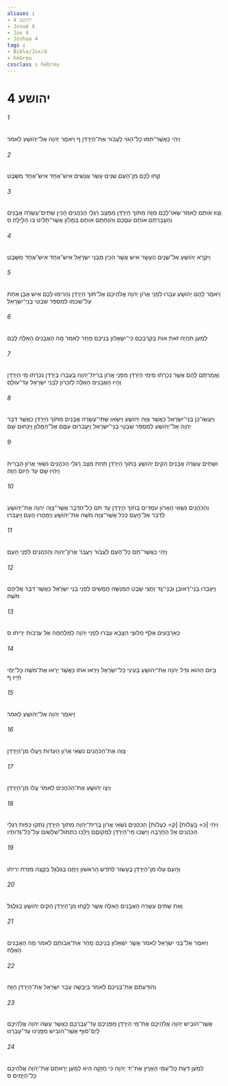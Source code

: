 ```yaml
---
aliases : 
- יהושע 4
- Josué 4
- Jos 4
- Joshua 4
tags : 
- Bible/Jos/4
- hébreu
cssclass : hébreu
---
```


# יהושע 4

###### 1
וַיְהִי כַּאֲשֶׁר־תַּמּוּ כָל־הַגֹּוי לַעֲבֹור אֶת־הַיַּרְדֵּן ף וַיֹּאמֶר יְהוָה אֶל־יְהֹושֻׁעַ לֵאמֹר׃
###### 2
קְחוּ לָכֶם מִן־הָעָם שְׁנֵים עָשָׂר אֲנָשִׁים אִישׁ־אֶחָד אִישׁ־אֶחָד מִשָּׁבֶט׃
###### 3
וְצַוּוּ אֹותָם לֵאמֹר שְׂאוּ־לָכֶם מִזֶּה מִתֹּוךְ הַיַּרְדֵּן מִמַּצַּב רַגְלֵי הַכֹּהֲנִים הָכִין שְׁתֵּים־עֶשְׂרֵה אֲבָנִים וְהַעֲבַרְתֶּם אֹותָם עִםָּכֶם וְהִנַּחְתֶּם אֹותָם בַּמָּלֹון אֲשֶׁר־תָּלִינוּ בֹו הַלָּיְלָה׃ ס
###### 4
וַיִּקְרָא יְהֹושֻׁעַ אֶל־שְׁנֵים הֶעָשָׂר אִישׁ אֲשֶׁר הֵכִין מִבְּנֵי יִשְׂרָאֵל אִישׁ־אֶחָד אִישׁ־אֶחָד מִשָּׁבֶט׃
###### 5
וַיֹּאמֶר לָהֶם יְהֹושֻׁעַ עִבְרוּ לִפְנֵי אֲרֹון יְהוָה אֱלֹהֵיכֶם אֶל־תֹּוךְ הַיַּרְדֵּן וְהָרִימוּ לָכֶם אִישׁ אֶבֶן אַחַת עַל־שִׁכְמֹו לְמִסְפַּר שִׁבְטֵי בְנֵי־יִשְׂרָאֵל׃
###### 6
לְמַעַן תִּהְיֶה זֹאת אֹות בְּקִרְבְּכֶם כִּי־יִשְׁאָלוּן בְּנֵיכֶם מָחָר לֵאמֹר מָה הָאֲבָנִים הָאֵלֶּה לָכֶם׃
###### 7
וַאֲמַרְתֶּם לָהֶם אֲשֶׁר נִכְרְתוּ מֵימֵי הַיַּרְדֵּן מִפְּנֵי אֲרֹון בְּרִית־יְהוָה בְּעָבְרֹו בַּיַּרְדֵּן נִכְרְתוּ מֵי הַיַּרְדֵּן וְהָיוּ הָאֲבָנִים הָאֵלֶּה לְזִכָּרֹון לִבְנֵי יִשְׂרָאֵל עַד־עֹולָם׃
###### 8
וַיַּעֲשׂוּ־כֵן בְּנֵי־יִשְׂרָאֵל כַּאֲשֶׁר צִוָּה יְהֹושֻׁעַ וַיִּשְׂאוּ שְׁתֵּי־עֶשְׂרֵה אֲבָנִים מִתֹּוךְ הַיַּרְדֵּן כַּאֲשֶׁר דִּבֶּר יְהוָה אֶל־יְהֹושֻׁעַ לְמִסְפַּר שִׁבְטֵי בְנֵי־יִשְׂרָאֵל וַיַּעֲבִרוּם עִםָּם אֶל־הַמָּלֹון וַיַּנִּחוּם שָׁם׃
###### 9
וּשְׁתֵּים עֶשְׂרֵה אֲבָנִים הֵקִים יְהֹושֻׁעַ בְּתֹוךְ הַיַּרְדֵּן תַּחַת מַצַּב רַגְלֵי הַכֹּהֲנִים נֹשְׂאֵי אֲרֹון הַבְּרִית וַיִּהְיוּ שָׁם עַד הַיֹּום הַזֶּה׃
###### 10
וְהַכֹּהֲנִים נֹשְׂאֵי הָאָרֹון עֹמְדִים בְּתֹוךְ הַיַּרְדֵּן עַד תֹּם כָּל־הַדָּבָר אֲשֶׁר־צִוָּה יְהוָה אֶת־יְהֹושֻׁעַ לְדַבֵּר אֶל־הָעָם כְּכֹל אֲשֶׁר־צִוָּה מֹשֶׁה אֶת־יְהֹושֻׁעַ וַיְמַהֲרוּ הָעָם וַיַּעֲבֹרוּ׃
###### 11
וַיְהִי כַּאֲשֶׁר־תַּם כָּל־הָעָם לַעֲבֹור וַיַּעֲבֹר אֲרֹון־יְהוָה וְהַכֹּהֲנִים לִפְנֵי הָעָם׃
###### 12
וַיַּעַבְרוּ בְּנֵי־רְאוּבֵן וּבְנֵי־גָד וַחֲצִי שֵׁבֶט הַמְנַשֶּׁה חֲמֻשִׁים לִפְנֵי בְּנֵי יִשְׂרָאֵל כַּאֲשֶׁר דִּבֶּר אֲלֵיהֶם מֹשֶׁה׃
###### 13
כְּאַרְבָּעִים אֶלֶף חֲלוּצֵי הַצָּבָא עָבְרוּ לִפְנֵי יְהוָה לַמִּלְחָמָה אֶל עַרְבֹות יְרִיחֹו׃ ס
###### 14
בַּיֹּום הַהוּא גִּדַּל יְהוָה אֶת־יְהֹושֻׁעַ בְּעֵינֵי כָּל־יִשְׂרָאֵל וַיִּרְאוּ אֹתֹו כַּאֲשֶׁר יָרְאוּ אֶת־מֹשֶׁה כָּל־יְמֵי חַיָּיו׃ ף
###### 15
וַיֹּאמֶר יְהוָה אֶל־יְהֹושֻׁעַ לֵאמֹר׃
###### 16
צַוֵּה אֶת־הַכֹּהֲנִים נֹשְׂאֵי אֲרֹון הָעֵדוּת וְיַעֲלוּ מִן־הַיַּרְדֵּן׃
###### 17
וַיְצַו יְהֹושֻׁעַ אֶת־הַכֹּהֲנִים לֵאמֹר עֲלוּ מִן־הַיַּרְדֵּן׃
###### 18
וַיְהִי [כ= בַּעֲלֹות] [ק= כַּעֲלֹות] הַכֹּהֲנִים נֹשְׂאֵי אֲרֹון בְּרִית־יְהוָה מִתֹּוךְ הַיַּרְדֵּן נִתְּקוּ כַּפֹּות רַגְלֵי הַכֹּהֲנִים אֶל הֶחָרָבָה וַיָּשֻׁבוּ מֵי־הַיַּרְדֵּן לִמְקֹוםָם וַיֵּלְכוּ כִתְמֹול־שִׁלְשֹׁום עַל־כָּל־גְּדֹותָיו׃
###### 19
וְהָעָם עָלוּ מִן־הַיַּרְדֵּן בֶּעָשֹׂור לַחֹדֶשׁ הָרִאשֹׁון וַיַּחֲנוּ בַּגִּלְגָּל בִּקְצֵה מִזְרַח יְרִיחֹו׃
###### 20
וְאֵת שְׁתֵּים עֶשְׂרֵה הָאֲבָנִים הָאֵלֶּה אֲשֶׁר לָקְחוּ מִן־הַיַּרְדֵּן הֵקִים יְהֹושֻׁעַ בַּגִּלְגָּל׃
###### 21
וַיֹּאמֶר אֶל־בְּנֵי יִשְׂרָאֵל לֵאמֹר אֲשֶׁר יִשְׁאָלוּן בְּנֵיכֶם מָחָר אֶת־אֲבֹותָם לֵאמֹר מָה הָאֲבָנִים הָאֵלֶּה׃
###### 22
וְהֹודַעְתֶּם אֶת־בְּנֵיכֶם לֵאמֹר בַּיַּבָּשָׁה עָבַר יִשְׂרָאֵל אֶת־הַיַּרְדֵּן הַזֶּה׃
###### 23
אֲשֶׁר־הֹובִישׁ יְהוָה אֱלֹהֵיכֶם אֶת־מֵי הַיַּרְדֵּן מִפְּנֵיכֶם עַד־עָבְרְכֶם כַּאֲשֶׁר עָשָׂה יְהוָה אֱלֹהֵיכֶם לְיַם־סוּף אֲשֶׁר־הֹובִישׁ מִפָּנֵינוּ עַד־עָבְרֵנוּ׃
###### 24
לְמַעַן דַּעַת כָּל־עַמֵּי הָאָרֶץ אֶת־יַד יְהוָה כִּי חֲזָקָה הִיא לְמַעַן יְרָאתֶם אֶת־יְהוָה אֱלֹהֵיכֶם כָּל־הַיָּמִים׃ ס
